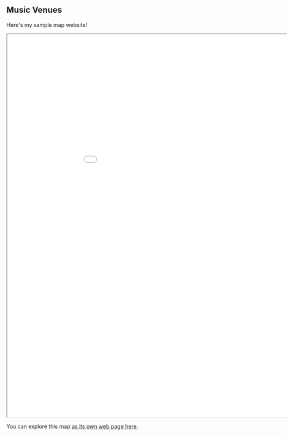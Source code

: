 ## Music Venues

Here's my sample map website!

<iframe src="musicvenues.html" height="1000" width="1000"></iframe>

You can explore this map [as its own web page here](musicvenues.html).
